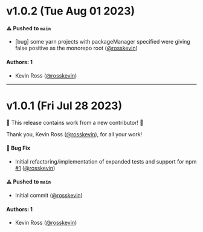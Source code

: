 # v1.0.2 (Tue Aug 01 2023)

#### ⚠️ Pushed to `main`

- [bug] some yarn projects with packageManager specified were giving false positive as the monorepo root ([@rosskevin](https://github.com/rosskevin))

#### Authors: 1

- Kevin Ross ([@rosskevin](https://github.com/rosskevin))

---

# v1.0.1 (Fri Jul 28 2023)

:tada: This release contains work from a new contributor! :tada:

Thank you, Kevin Ross ([@rosskevin](https://github.com/rosskevin)), for all your work!

#### 🐛 Bug Fix

- Initial refactoring/implementation of expanded tests and support for npm [#1](https://github.com/alienfast/find-monorepo-root/pull/1) ([@rosskevin](https://github.com/rosskevin))

#### ⚠️ Pushed to `main`

- Initial commit ([@rosskevin](https://github.com/rosskevin))

#### Authors: 1

- Kevin Ross ([@rosskevin](https://github.com/rosskevin))
